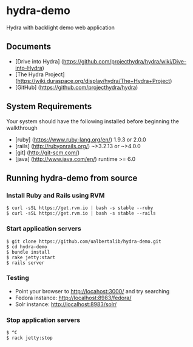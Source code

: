 # hydra-demo
Hydra with backlight demo web application

## Documents
+ [Drive into Hydra] (https://github.com/projecthydra/hydra/wiki/Dive-into-Hydra)
+ [The Hydra Project] (https://wiki.duraspace.org/display/hydra/The+Hydra+Project)
+ [GitHub] (https://github.com/projecthydra/hydra)

## System Requirements
Your system should have the following installed before beginning the walkthrough
+ [ruby] (https://www.ruby-lang.org/en/) 1.9.3 or 2.0.0
+ [rails] (http://rubyonrails.org/) ~>3.2.13 or ~>4.0.0
+ [git] (http://git-scm.com/)
+ [java] (http://www.java.com/en/) runtime >= 6.0

## Running hydra-demo from source

### Install Ruby and Rails using RVM

```shell
$ curl -sSL https://get.rvm.io | bash -s stable --ruby
$ curl -sSL https://get.rvm.io | bash -s stable --rails
```

### Start application servers

```shell
$ git clone https://github.com/ualbertalib/hydra-demo.git
$ cd hydra-demo
$ bundle install
$ rake jetty:start
$ rails server
```

### Testing
+ Point your browser to <http://locahost:3000/> and try searching
+ Fedora instance: <http://localhost:8983/fedora/>
+ Solr instance: <http://localhost:8983/solr/>

### Stop application servers

```shell
$ ^C
$ rack jetty:stop
```


